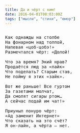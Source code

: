 ```yaml
---
title: Да и чёрт с ним!
date: 2016-04-01T08:03:00Z
tags: ["мысли", "стихи", "юмор"]
---
```


<pre>

Как однажды на столбе
На фонарном над толпой,
Напевая «цоб-цобэ!»
Размечтался чёрт: «Долой!

Что за время? Экий нрав?
Продаётся люд за «лайк»
Что поделать? Старым став,
Не пойму я этих «зайк».

Вот же раньше! Все гуртом
За газетами молчат,
Да смолят сигары ртом…
А сейчас подай им чат!»

Приуныл понуро чёрт:
«Ад заменит Интернет»
Что сказать на это счёт?
Я он-лайн, а чёрта – нет.

￼


</pre>